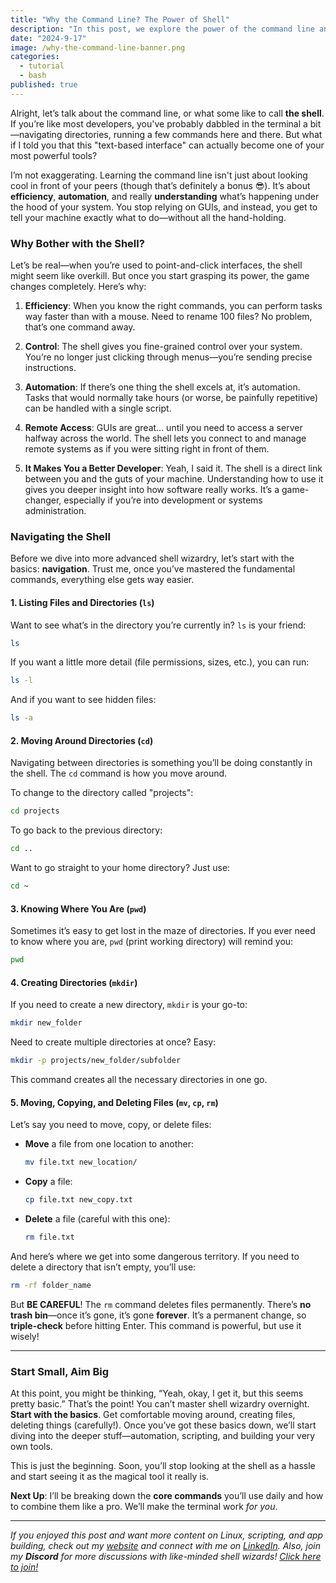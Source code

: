 ```yaml
---
title: "Why the Command Line? The Power of Shell"
description: "In this post, we explore the power of the command line and shell basics, from navigation to file management. If you're ready to start your journey toward becoming a shell wizard, this guide is for you!"
date: "2024-9-17"
image: /why-the-command-line-banner.png
categories:
  - tutorial
  - bash
published: true
---
```


Alright, let’s talk about the command line, or what some like to call **the shell**. If you’re like most developers, you've probably dabbled in the terminal a bit—navigating directories, running a few commands here and there. But what if I told you that this "text-based interface" can actually become one of your most powerful tools?

I’m not exaggerating. Learning the command line isn't just about looking cool in front of your peers (though that’s definitely a bonus 😎). It’s about **efficiency**, **automation**, and really **understanding** what’s happening under the hood of your system. You stop relying on GUIs, and instead, you get to tell your machine exactly what to do—without all the hand-holding.

### Why Bother with the Shell?

Let’s be real—when you’re used to point-and-click interfaces, the shell might seem like overkill. But once you start grasping its power, the game changes completely. Here’s why:

1. **Efficiency**: When you know the right commands, you can perform tasks way faster than with a mouse. Need to rename 100 files? No problem, that’s one command away.
   
2. **Control**: The shell gives you fine-grained control over your system. You’re no longer just clicking through menus—you’re sending precise instructions.

3. **Automation**: If there’s one thing the shell excels at, it’s automation. Tasks that would normally take hours (or worse, be painfully repetitive) can be handled with a single script.

4. **Remote Access**: GUIs are great... until you need to access a server halfway across the world. The shell lets you connect to and manage remote systems as if you were sitting right in front of them.

5. **It Makes You a Better Developer**: Yeah, I said it. The shell is a direct link between you and the guts of your machine. Understanding how to use it gives you deeper insight into how software really works. It’s a game-changer, especially if you’re into development or systems administration.

### Navigating the Shell

Before we dive into more advanced shell wizardry, let’s start with the basics: **navigation**. Trust me, once you’ve mastered the fundamental commands, everything else gets way easier.

#### **1. Listing Files and Directories (`ls`)**

Want to see what’s in the directory you’re currently in? `ls` is your friend:

```bash
ls
```

If you want a little more detail (file permissions, sizes, etc.), you can run:

```bash
ls -l
```

And if you want to see hidden files:

```bash
ls -a
```

#### **2. Moving Around Directories (`cd`)**

Navigating between directories is something you’ll be doing constantly in the shell. The `cd` command is how you move around.

To change to the directory called "projects":

```bash
cd projects
```

To go back to the previous directory:

```bash
cd ..
```

Want to go straight to your home directory? Just use:

```bash
cd ~
```

#### **3. Knowing Where You Are (`pwd`)**

Sometimes it’s easy to get lost in the maze of directories. If you ever need to know where you are, `pwd` (print working directory) will remind you:

```bash
pwd
```

#### **4. Creating Directories (`mkdir`)**

If you need to create a new directory, `mkdir` is your go-to:

```bash
mkdir new_folder
```

Need to create multiple directories at once? Easy:

```bash
mkdir -p projects/new_folder/subfolder
```

This command creates all the necessary directories in one go.

#### **5. Moving, Copying, and Deleting Files (`mv`, `cp`, `rm`)**

Let’s say you need to move, copy, or delete files:

- **Move** a file from one location to another:
  
  ```bash
  mv file.txt new_location/
  ```

- **Copy** a file:

  ```bash
  cp file.txt new_copy.txt
  ```

- **Delete** a file (careful with this one):

  ```bash
  rm file.txt
  ```

And here’s where we get into some dangerous territory. If you need to delete a directory that isn’t empty, you’ll use:

```bash
rm -rf folder_name
```

But **BE CAREFUL**! The `rm` command deletes files permanently. There’s **no trash bin**—once it’s gone, it’s gone **forever**. It’s a permanent change, so **triple-check** before hitting Enter. This command is powerful, but use it wisely!

---

### Start Small, Aim Big

At this point, you might be thinking, “Yeah, okay, I get it, but this seems pretty basic.” That’s the point! You can’t master shell wizardry overnight. **Start with the basics**. Get comfortable moving around, creating files, deleting things (carefully!). Once you’ve got these basics down, we’ll start diving into the deeper stuff—automation, scripting, and building your very own tools.

This is just the beginning. Soon, you’ll stop looking at the shell as a hassle and start seeing it as the magical tool it really is.

**Next Up**: I’ll be breaking down the **core commands** you’ll use daily and how to combine them like a pro. We’ll make the terminal work *for you*.

---

*If you enjoyed this post and want more content on Linux, scripting, and app building, check out my [website](https://jimmymcbride.dev) and connect with me on [LinkedIn](https://linkedin.com/in/jimmy-mcbride/). Also, join my **Discord** for more discussions with like-minded shell wizards! [Click here to join!](#)*
